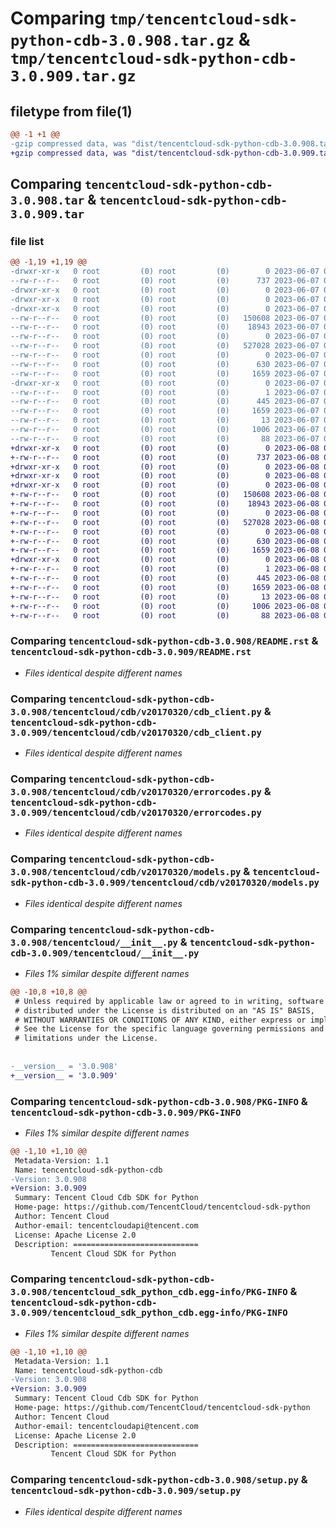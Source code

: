 # Comparing `tmp/tencentcloud-sdk-python-cdb-3.0.908.tar.gz` & `tmp/tencentcloud-sdk-python-cdb-3.0.909.tar.gz`

## filetype from file(1)

```diff
@@ -1 +1 @@
-gzip compressed data, was "dist/tencentcloud-sdk-python-cdb-3.0.908.tar", last modified: Wed Jun  7 00:18:54 2023, max compression
+gzip compressed data, was "dist/tencentcloud-sdk-python-cdb-3.0.909.tar", last modified: Thu Jun  8 00:19:34 2023, max compression
```

## Comparing `tencentcloud-sdk-python-cdb-3.0.908.tar` & `tencentcloud-sdk-python-cdb-3.0.909.tar`

### file list

```diff
@@ -1,19 +1,19 @@
-drwxr-xr-x   0 root         (0) root         (0)        0 2023-06-07 00:18:54.000000 tencentcloud-sdk-python-cdb-3.0.908/
--rw-r--r--   0 root         (0) root         (0)      737 2023-06-07 00:18:54.000000 tencentcloud-sdk-python-cdb-3.0.908/README.rst
-drwxr-xr-x   0 root         (0) root         (0)        0 2023-06-07 00:18:54.000000 tencentcloud-sdk-python-cdb-3.0.908/tencentcloud/
-drwxr-xr-x   0 root         (0) root         (0)        0 2023-06-07 00:18:54.000000 tencentcloud-sdk-python-cdb-3.0.908/tencentcloud/cdb/
-drwxr-xr-x   0 root         (0) root         (0)        0 2023-06-07 00:18:54.000000 tencentcloud-sdk-python-cdb-3.0.908/tencentcloud/cdb/v20170320/
--rw-r--r--   0 root         (0) root         (0)   150608 2023-06-07 00:18:54.000000 tencentcloud-sdk-python-cdb-3.0.908/tencentcloud/cdb/v20170320/cdb_client.py
--rw-r--r--   0 root         (0) root         (0)    18943 2023-06-07 00:18:54.000000 tencentcloud-sdk-python-cdb-3.0.908/tencentcloud/cdb/v20170320/errorcodes.py
--rw-r--r--   0 root         (0) root         (0)        0 2023-06-07 00:18:54.000000 tencentcloud-sdk-python-cdb-3.0.908/tencentcloud/cdb/v20170320/__init__.py
--rw-r--r--   0 root         (0) root         (0)   527028 2023-06-07 00:18:54.000000 tencentcloud-sdk-python-cdb-3.0.908/tencentcloud/cdb/v20170320/models.py
--rw-r--r--   0 root         (0) root         (0)        0 2023-06-07 00:18:54.000000 tencentcloud-sdk-python-cdb-3.0.908/tencentcloud/cdb/__init__.py
--rw-r--r--   0 root         (0) root         (0)      630 2023-06-07 00:18:54.000000 tencentcloud-sdk-python-cdb-3.0.908/tencentcloud/__init__.py
--rw-r--r--   0 root         (0) root         (0)     1659 2023-06-07 00:18:54.000000 tencentcloud-sdk-python-cdb-3.0.908/PKG-INFO
-drwxr-xr-x   0 root         (0) root         (0)        0 2023-06-07 00:18:54.000000 tencentcloud-sdk-python-cdb-3.0.908/tencentcloud_sdk_python_cdb.egg-info/
--rw-r--r--   0 root         (0) root         (0)        1 2023-06-07 00:18:54.000000 tencentcloud-sdk-python-cdb-3.0.908/tencentcloud_sdk_python_cdb.egg-info/dependency_links.txt
--rw-r--r--   0 root         (0) root         (0)      445 2023-06-07 00:18:54.000000 tencentcloud-sdk-python-cdb-3.0.908/tencentcloud_sdk_python_cdb.egg-info/SOURCES.txt
--rw-r--r--   0 root         (0) root         (0)     1659 2023-06-07 00:18:54.000000 tencentcloud-sdk-python-cdb-3.0.908/tencentcloud_sdk_python_cdb.egg-info/PKG-INFO
--rw-r--r--   0 root         (0) root         (0)       13 2023-06-07 00:18:54.000000 tencentcloud-sdk-python-cdb-3.0.908/tencentcloud_sdk_python_cdb.egg-info/top_level.txt
--rw-r--r--   0 root         (0) root         (0)     1006 2023-06-07 00:18:54.000000 tencentcloud-sdk-python-cdb-3.0.908/setup.py
--rw-r--r--   0 root         (0) root         (0)       88 2023-06-07 00:18:54.000000 tencentcloud-sdk-python-cdb-3.0.908/setup.cfg
+drwxr-xr-x   0 root         (0) root         (0)        0 2023-06-08 00:19:34.000000 tencentcloud-sdk-python-cdb-3.0.909/
+-rw-r--r--   0 root         (0) root         (0)      737 2023-06-08 00:19:34.000000 tencentcloud-sdk-python-cdb-3.0.909/README.rst
+drwxr-xr-x   0 root         (0) root         (0)        0 2023-06-08 00:19:34.000000 tencentcloud-sdk-python-cdb-3.0.909/tencentcloud/
+drwxr-xr-x   0 root         (0) root         (0)        0 2023-06-08 00:19:34.000000 tencentcloud-sdk-python-cdb-3.0.909/tencentcloud/cdb/
+drwxr-xr-x   0 root         (0) root         (0)        0 2023-06-08 00:19:34.000000 tencentcloud-sdk-python-cdb-3.0.909/tencentcloud/cdb/v20170320/
+-rw-r--r--   0 root         (0) root         (0)   150608 2023-06-08 00:19:34.000000 tencentcloud-sdk-python-cdb-3.0.909/tencentcloud/cdb/v20170320/cdb_client.py
+-rw-r--r--   0 root         (0) root         (0)    18943 2023-06-08 00:19:34.000000 tencentcloud-sdk-python-cdb-3.0.909/tencentcloud/cdb/v20170320/errorcodes.py
+-rw-r--r--   0 root         (0) root         (0)        0 2023-06-08 00:19:34.000000 tencentcloud-sdk-python-cdb-3.0.909/tencentcloud/cdb/v20170320/__init__.py
+-rw-r--r--   0 root         (0) root         (0)   527028 2023-06-08 00:19:34.000000 tencentcloud-sdk-python-cdb-3.0.909/tencentcloud/cdb/v20170320/models.py
+-rw-r--r--   0 root         (0) root         (0)        0 2023-06-08 00:19:34.000000 tencentcloud-sdk-python-cdb-3.0.909/tencentcloud/cdb/__init__.py
+-rw-r--r--   0 root         (0) root         (0)      630 2023-06-08 00:19:34.000000 tencentcloud-sdk-python-cdb-3.0.909/tencentcloud/__init__.py
+-rw-r--r--   0 root         (0) root         (0)     1659 2023-06-08 00:19:34.000000 tencentcloud-sdk-python-cdb-3.0.909/PKG-INFO
+drwxr-xr-x   0 root         (0) root         (0)        0 2023-06-08 00:19:34.000000 tencentcloud-sdk-python-cdb-3.0.909/tencentcloud_sdk_python_cdb.egg-info/
+-rw-r--r--   0 root         (0) root         (0)        1 2023-06-08 00:19:34.000000 tencentcloud-sdk-python-cdb-3.0.909/tencentcloud_sdk_python_cdb.egg-info/dependency_links.txt
+-rw-r--r--   0 root         (0) root         (0)      445 2023-06-08 00:19:34.000000 tencentcloud-sdk-python-cdb-3.0.909/tencentcloud_sdk_python_cdb.egg-info/SOURCES.txt
+-rw-r--r--   0 root         (0) root         (0)     1659 2023-06-08 00:19:34.000000 tencentcloud-sdk-python-cdb-3.0.909/tencentcloud_sdk_python_cdb.egg-info/PKG-INFO
+-rw-r--r--   0 root         (0) root         (0)       13 2023-06-08 00:19:34.000000 tencentcloud-sdk-python-cdb-3.0.909/tencentcloud_sdk_python_cdb.egg-info/top_level.txt
+-rw-r--r--   0 root         (0) root         (0)     1006 2023-06-08 00:19:34.000000 tencentcloud-sdk-python-cdb-3.0.909/setup.py
+-rw-r--r--   0 root         (0) root         (0)       88 2023-06-08 00:19:34.000000 tencentcloud-sdk-python-cdb-3.0.909/setup.cfg
```

### Comparing `tencentcloud-sdk-python-cdb-3.0.908/README.rst` & `tencentcloud-sdk-python-cdb-3.0.909/README.rst`

 * *Files identical despite different names*

### Comparing `tencentcloud-sdk-python-cdb-3.0.908/tencentcloud/cdb/v20170320/cdb_client.py` & `tencentcloud-sdk-python-cdb-3.0.909/tencentcloud/cdb/v20170320/cdb_client.py`

 * *Files identical despite different names*

### Comparing `tencentcloud-sdk-python-cdb-3.0.908/tencentcloud/cdb/v20170320/errorcodes.py` & `tencentcloud-sdk-python-cdb-3.0.909/tencentcloud/cdb/v20170320/errorcodes.py`

 * *Files identical despite different names*

### Comparing `tencentcloud-sdk-python-cdb-3.0.908/tencentcloud/cdb/v20170320/models.py` & `tencentcloud-sdk-python-cdb-3.0.909/tencentcloud/cdb/v20170320/models.py`

 * *Files identical despite different names*

### Comparing `tencentcloud-sdk-python-cdb-3.0.908/tencentcloud/__init__.py` & `tencentcloud-sdk-python-cdb-3.0.909/tencentcloud/__init__.py`

 * *Files 1% similar despite different names*

```diff
@@ -10,8 +10,8 @@
 # Unless required by applicable law or agreed to in writing, software
 # distributed under the License is distributed on an "AS IS" BASIS,
 # WITHOUT WARRANTIES OR CONDITIONS OF ANY KIND, either express or implied.
 # See the License for the specific language governing permissions and
 # limitations under the License.
 
 
-__version__ = '3.0.908'
+__version__ = '3.0.909'
```

### Comparing `tencentcloud-sdk-python-cdb-3.0.908/PKG-INFO` & `tencentcloud-sdk-python-cdb-3.0.909/PKG-INFO`

 * *Files 1% similar despite different names*

```diff
@@ -1,10 +1,10 @@
 Metadata-Version: 1.1
 Name: tencentcloud-sdk-python-cdb
-Version: 3.0.908
+Version: 3.0.909
 Summary: Tencent Cloud Cdb SDK for Python
 Home-page: https://github.com/TencentCloud/tencentcloud-sdk-python
 Author: Tencent Cloud
 Author-email: tencentcloudapi@tencent.com
 License: Apache License 2.0
 Description: ============================
         Tencent Cloud SDK for Python
```

### Comparing `tencentcloud-sdk-python-cdb-3.0.908/tencentcloud_sdk_python_cdb.egg-info/PKG-INFO` & `tencentcloud-sdk-python-cdb-3.0.909/tencentcloud_sdk_python_cdb.egg-info/PKG-INFO`

 * *Files 1% similar despite different names*

```diff
@@ -1,10 +1,10 @@
 Metadata-Version: 1.1
 Name: tencentcloud-sdk-python-cdb
-Version: 3.0.908
+Version: 3.0.909
 Summary: Tencent Cloud Cdb SDK for Python
 Home-page: https://github.com/TencentCloud/tencentcloud-sdk-python
 Author: Tencent Cloud
 Author-email: tencentcloudapi@tencent.com
 License: Apache License 2.0
 Description: ============================
         Tencent Cloud SDK for Python
```

### Comparing `tencentcloud-sdk-python-cdb-3.0.908/setup.py` & `tencentcloud-sdk-python-cdb-3.0.909/setup.py`

 * *Files identical despite different names*

